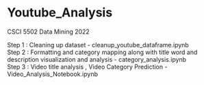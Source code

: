# Youtube_Analysis
CSCI 5502 Data Mining 2022


Step 1 : Cleaning up dataset -  cleanup_youtube_dataframe.ipynb <br>
Step 2 : Formatting and category mapping along with title word and description visualization and analysis - category_analysis.ipynb <br>
Step 3 : Video title analysis , Video Category Prediction - Video_Analysis_Notebook.ipynb <br>
